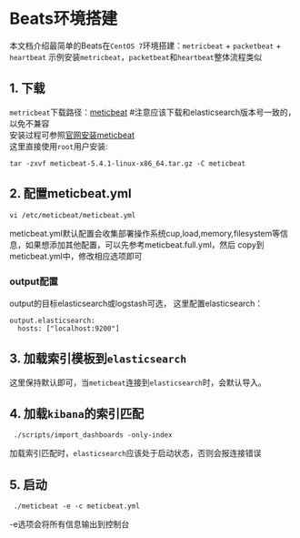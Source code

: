 # Beats环境搭建  
本文档介绍最简单的Beats在`CentOS 7`环境搭建：`metricbeat` + `packetbeat` + `heartbeat`
示例安装`metricbeat`，`packetbeat`和`heartbeat`整体流程类似

## 1. 下载  

`metricbeat`下载路径：[meticbeat](https://www.elastic.co/downloads/beats)  #注意应该下载和elasticsearch版本号一致的，以免不兼容     
安装过程可参照[官网安装meticbeat](https://www.elastic.co/guide/en/beats/metricbeat/current/metricbeat-installation.html)   
这里直接使用`root`用户安装:    

```  shell
tar -zxvf meticbeat-5.4.1-linux-x86_64.tar.gz -C meticbeat
```  

## 2. 配置meticbeat.yml    

```  
vi /etc/meticbeat/meticbeat.yml  
```    

meticbeat.yml默认配置会收集部署操作系统cup,load,memory,filesystem等信息，如果想添加其他配置，可以先参考meticbeat.full.yml，然后
copy到meticbeat.yml中，修改相应选项即可

### output配置
output的目标elasticsearch或logstash可选，
这里配置elasticsearch：  

```    
output.elasticsearch:
  hosts: ["localhost:9200"]
```  

## 3. 加载索引模板到`elasticsearch`  
这里保持默认即可，当`meticbeat`连接到`elasticsearch`时，会默认导入。  

## 4. 加载`kibana`的索引匹配 

```  
 ./scripts/import_dashboards -only-index   
```

加载索引匹配时，`elasticsearch`应该处于启动状态，否则会报连接错误

## 5. 启动    
```  
 ./meticbeat -e -c meticbeat.yml  
```

-e选项会将所有信息输出到控制台